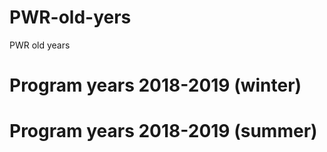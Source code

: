 # PWR-old-yers
PWR old years

# Program years  2018-2019 (winter)
# Program years 2018-2019 (summer)
